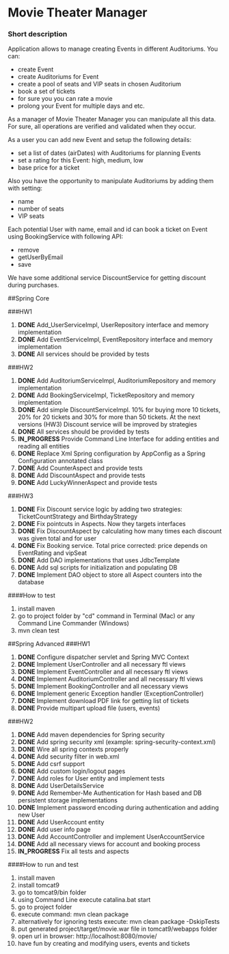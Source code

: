 # Movie Theater Manager

### Short description
Application allows to manage creating Events in different Auditoriums.
You can:
* create Event
* create Auditoriums for Event
* create a pool of seats and VIP seats in chosen Auditorium
* book a set of tickets
* for sure you you can rate a movie
* prolong your Event for multiple days and etc. 

As a manager of Movie Theater Manager you can manipulate all this data.
For sure, all operations are verified and validated when they occur.  

As a user you can add new Event and setup the following details:
* set a list of dates (airDates) with Auditoriums for planning Events 
* set a rating for this Event: high, medium, low
* base price for a ticket

Also you have the opportunity to manipulate Auditoriums by adding them with setting:
* name
* number of seats
* VIP seats

Each potential User with name, email and id can book a ticket on Event using BookingService with following API:
* remove
* getUserByEmail
* save

We have some additional service DiscountService for getting discount during purchases.

##Spring Core

###HW1

1. __DONE__ Add_UserServiceImpl, UserRepository interface and memory implementation
2. __DONE__ Add EventServiceImpl, EventRepository interface and memory implementation
3. __DONE__ All services should be provided by tests

###HW2
1. __DONE__ Add AuditoriumServiceImpl, AuditoriumRepository and memory implementation
2. __DONE__ Add BookingServiceImpl, TicketRepository and memory implementation
3. __DONE__ Add simple DiscountServiceImpl. 10% for buying more 10 tickets, 20% for 20 tickets and 30% for more than 50 tickets. At the next versions (HW3) Discount service will be improved by strategies
4. __DONE__ All services should be provided by tests
5. __IN_PROGRESS__ Provide Command Line Interface for adding entities and reading all entities
6. __DONE__ Replace Xml Spring configuration by AppConfig as a Spring Configuration annotated class
7. __DONE__ Add CounterAspect and provide tests
8. __DONE__ Add DiscountAspect and provide tests
9. __DONE__ Add LuckyWinnerAspect and provide tests

###HW3
1. __DONE__ Fix Discount service logic by adding two strategies: TicketCountStrategy and BirthdayStrategy
3. __DONE__ Fix pointcuts in Aspects. Now they targets interfaces
4. __DONE__ Fix DiscountAspect by calculating how many times each discount was given total and for user
5. __DONE__ Fix Booking service. Total price corrected: price depends on EventRating and vipSeat
6. __DONE__ Add DAO implementations that uses JdbcTemplate
7. __DONE__ Add sql scripts for initialization and populating DB
8. __DONE__ Implement DAO object to store all Aspect counters into the database

####How to test
1. install maven
2. go to project folder by "cd" command in Terminal (Mac) or any Command Line Commander (Windows)
3. mvn clean test

##Spring Advanced
###HW1

1. __DONE__ Configure dispatcher servlet and Spring MVC Context
2. __DONE__ Implement UserController and all necessary ftl views
3. __DONE__ Implement EventController and all necessary ftl views
4. __DONE__ Implement AuditoriumController and all necessary ftl views
5. __DONE__ Implement BookingController and all necessary views
6. __DONE__ Implement generic Exception handler (ExceptionController)
7. __DONE__ Implement download PDF link for getting list of tickets
8. __DONE__ Provide multipart upload file (users, events)

###HW2

1. __DONE__ Add maven dependencies for Spring security
2. __DONE__ Add spring security xml (example: spring-security-context.xml)
3. __DONE__ Wire all spring contexts properly
4. __DONE__ Add security filter in web.xml
5. __DONE__ Add csrf support
6. __DONE__ Add custom login/logout pages
7. __DONE__ Add roles for User entity and implement tests
8. __DONE__ Add UserDetailsService
9. __DONE__ Add Remember-Me Authentication for Hash based and DB persistent storage implementations
10. __DONE__ Implement password encoding during authentication and adding new User
11. __DONE__ Add UserAccount entity
12. __DONE__ Add user info page
13. __DONE__ Add AccountController and implement UserAccountService
14. __DONE__ Add all necessary views for account and booking process
15. __IN_PROGRESS__ Fix all tests and aspects



####How to run and test
1. install maven
2. install tomcat9
3. go to tomcat9/bin folder
4. using Command Line execute catalina.bat start
5. go to project folder
6. execute command: mvn clean package
7. alternatively for ignoring tests execute: mvn clean package -DskipTests
8. put generated project/target/movie.war file in tomcat9/webapps folder
9. open url in browser: http://localhost:8080/movie/
10. have fun by creating and modifying users, events and tickets